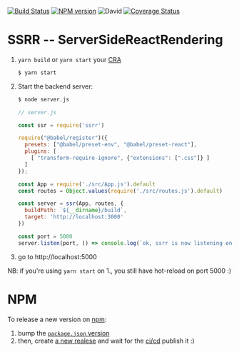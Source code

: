 [![Build Status](https://github.com/abernier/ssrr/workflows/ci/cd/badge.svg)](https://github.com/abernier/ssrr/actions?query=workflow%3Aci%2Fcd)
[![NPM version](https://img.shields.io/npm/v/ssrr.svg?style=flat)](https://www.npmjs.com/package/ssrr)
![David](https://img.shields.io/david/abernier/ssrr)
[![Coverage Status](https://coveralls.io/repos/github/abernier/ssrr/badge.svg?branch=master)](https://coveralls.io/github/abernier/ssrr?branch=master)

# SSRR -- ServerSideReactRendering

1. `yarn build` or `yarn start` your [CRA](https://create-react-app.dev/)
   ```sh
   $ yarn start
   ```
2. Start the backend server:
   ```sh
   $ node server.js
   ```
    ```js
    // server.js
    
    const ssr = require('ssrr')

    require("@babel/register")({
      presets: ["@babel/preset-env", "@babel/preset-react"],
      plugins: [
        [ "transform-require-ignore", {"extensions": [".css"]} ]
      ]
    });

    const App = require('./src/App.js').default
    const routes = Object.values(require('./src/routes.js').default)

    const server = ssr(App, routes, {
      buildPath: `${__dirname}/build`,
      target: 'http://localhost:3000'
    })

    const port = 5000
    server.listen(port, () => console.log(`ok, ssrr is now listening on port ${port}`))
    ```
3. go to http://localhost:5000

NB: if you're using `yarn start` on 1., you still have hot-reload on port 5000 :)

# NPM

To release a new version on [npm](https://www.npmjs.com/package/ssrr):
1. bump the [`package.json` version](https://github.com/abernier/ssrr/edit/master/package.json)
2. then, create [a new realese](https://github.com/abernier/ssrr/releases/new) and wait for the [ci/cd](https://github.com/abernier/ssrr/actions?query=workflow%3Aci%2Fcd) publish it :)
